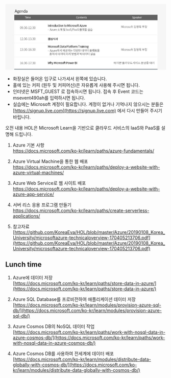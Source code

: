 




![./images/001.jpg](./images/001.jpg)

- 화장실은 들어온 입구로 나가셔서 왼쪽에 있습니다.<br>
- 홀에 있는 커피 (원두 및 커피머신)은 자유롭게 사용해 주시면 됩니다.<br>
- 인터넷은 MSFT_GUEST 로 접속하시면 됩니다. 접속 후 Event 코드는 msevent490ah를 입력하시면 됩니다. <br>
- 실습에는 Microsoft 계정이 필요합니다. 계정이 없거나 기억나지 않으시는 분들은 [https://signup.live.com](https://signup.live.com) 에서 다시 만들어 주시기 바립니다.

오전 내용 HOL은 Microsoft Learn을 기반으로 클라우드 서비스의 IaaS와 PaaS를 설명해 드립니다. 
   
1. Azure 기본 사항<br>
[https://docs.microsoft.com/ko-kr/learn/paths/azure-fundamentals/ ](https://docs.microsoft.com/ko-kr/learn/paths/azure-fundamentals/ )

2. Azure Virtual Machine을 통한 웹 배포<br>
[https://docs.microsoft.com/ko-kr/learn/paths/deploy-a-website-with-azure-virtual-machines/ ](https://docs.microsoft.com/ko-kr/learn/paths/deploy-a-website-with-azure-virtual-machines/ )

3. Azure Web Service로 웹 사이트 배포<br>
[https://docs.microsoft.com/ko-kr/learn/paths/deploy-a-website-with-azure-app-service/ ](https://docs.microsoft.com/ko-kr/learn/paths/deploy-a-website-with-azure-app-service/ )

4. 서버 리스 응용 프로그램 만들기<br>
[https://docs.microsoft.com/ko-kr/learn/paths/create-serverless-applications/ ](https://docs.microsoft.com/ko-kr/learn/paths/create-serverless-applications/ )

5. 참고자료<br>
[https://github.com/KoreaEva/HOL/blob/master/Azure/20190108_Korea_University/microsoftazure-technicaloverview-170405213706.pdf](https://github.com/KoreaEva/HOL/blob/master/Azure/20190108_Korea_University/microsoftazure-technicaloverview-170405213706.pdf)

## Lunch time 

1. Azure에 데이터 저장<br>
[https://docs.microsoft.com/ko-kr/learn/paths/store-data-in-azure/](https://docs.microsoft.com/ko-kr/learn/paths/store-data-in-azure/)


2. Azure SQL Database를 프로비전하여 애플리케이션 데이터 저장<br>
[https://docs.microsoft.com/ko-kr/learn/modules/provision-azure-sql-db/](https://docs.microsoft.com/ko-kr/learn/modules/provision-azure-sql-db/)


3. Azure Cosmos DB의 NoSQL 데이터 작업<br>[https://docs.microsoft.com/ko-kr/learn/paths/work-with-nosql-data-in-azure-cosmos-db/](https://docs.microsoft.com/ko-kr/learn/paths/work-with-nosql-data-in-azure-cosmos-db/)

4. Azure Cosmos DB를 사용하여 전세계에 데이터 배포<br>
[https://docs.microsoft.com/ko-kr/learn/modules/distribute-data-globally-with-cosmos-db/](https://docs.microsoft.com/ko-kr/learn/modules/distribute-data-globally-with-cosmos-db/)